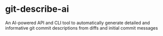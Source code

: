 # git-describe-ai
An AI-powered API and CLI tool to automatically generate detailed and informative git commit descriptions from diffs and initial commit messages
